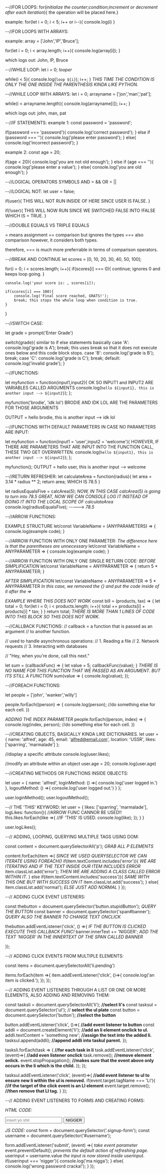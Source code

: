 --//FOR LOOPS:
for(*initialize the counter*;*condition*;*increment or decrement after each iteration*){ the operation will be placed here.}

example:
for(let i = 0; i < 5; i++ or i--){
    console.log(i)
}

--//FOR LOOPS WITH ARRAYS:

example:
array = ['John','IP','Bruce'];

for(let i = 0; i < array.length; i++){
    console.log(array[i]);
}

which logs out: John, IP, Bruce


--//WHILE LOOP:
let i = 0; *looper*

while(i < 5){
    console.log(`loop ${i}`);
    i++;
}
*THIS TIME THE CONDITION IS ONLY THE ONE INSIDE THE PARENTHESIS KINDA LIKE PYTHON.*

--//WHILE LOOP WITH ARRAYS:
let i = 0;
arrayname = ['jon','man','pat'];

while(i < arrayname.length){
    console.log(arrayname[i]);
    i++;
}

which logs out: john, man, pat

--//IF STATEMENTS:
example 1:
const password = 'password';

if(password === 'password'){
    console.log('correct password');
}
else if (password === ''){
    console.log('please enter password');
}
else{
    console.log('incorrect password');
}

example 2:
const age = 20;

if(age < 20){
    console.log('you are not old enough');
}
else if (age === ''){
    console.log('please enter a value');
}
else{
    console.log('you are old enough');
}

--//LOGICAL OPERATORS SYMBOLS
AND = &&
OR  = ||

--//LOGICAL NOT:
let user = false;

if(user){
    THIS WILL NOT RUN INSIDE OF HERE SINCE USER IS FALSE.
}

if(!user){
    THIS WILL NOW RUN SINCE WE SWITCHED FALSE INTO !FALSE WHICH IS = TRUE.
}

--//DOUBLE EQUALS VS TRIPLE EQUALS

= means assignment
== comparison but ignores the types
=== also comparison however, it considers both types.

therefore, === is much more preferrable in terms of comparison operators.

--//BREAK AND CONTINUE
let scores = [0, 10, 20, 30, 40, 50, 100];

for(i = 0; i < scores.length; i++){
    if(scores[i] === 0){
        continue; ignores 0 and keeps loop going.
    }
    
    console.log('your score is: , scores[i]);
    
    if(scores[i] === 100){
        console.log('Final score reached, GRATS!');
        break; this stops the whole loop when condition is true.
    }

}

--//SWITCH CASE:

let grade = prompt('Enter Grade')

switch(grade){ similar to if else statements basically
    case 'A': 
        console.log('grade is A');
        break; this uses break so that it does not execute ones below and this code block stops.
    case 'B':
        console.log('grade is B');
        break;
    case 'C':
        console.log('grade is C');
        break;
    default:
        console.log('invalid grade');
}


--//FUNCTIONS:

let myfunction = function(input1,input2){ OK SO INPUT1 and INPUT2 ARE VARIABLES CALLED ARGUMENTS
    console.log(`hello ${input1}, this is another input --> ${input2}`);
};

myfunction('brodie', 'idk lol') BRODIE AND IDK LOL ARE THE PARAMETERS FOR THOSE ARGUMENTS

OUTPUT = hello brodie, this is another input --> idk lol

--//FUNCTIONS WITH DEFAULT PARAMETERS IN CASE NO PARAMETERS ARE INPUT:

 let myfunction = function(input1 = 'user',input2 = 'welcome'){ HOWEVER, IF THERE ARE PARAMETERS THAT ARE INPUT INTO THE FUNCTION CALL, THESE TWO GET OVERWRITTEN.
    console.log(`hello ${input1}, this is another input --> ${input2}`);
};

myfunction();
OUTPUT = hello user, this is another input --> welcome


--//RETURN REFRESHER:
let calculateArea = function(radius){
    let area = 3.14 * radius ** 2;
    return area; WHICH IS 78.5
}

let radiusEqualsFive = calcArea(5);
*NOW, IN THIS CASE calcArea(5) is going to turn into 78.5*
*GREAT, NOW WE CAN CONSOLE LOG IT INSTEAD OF DOING IT INTO THE LOCAL SCOPE OF calculateArea*
console.log(radiusEqualsFive); -----> *78.5*

--//ARROW FUNCTIONS:

EXAMPLE STRUCTURE
let/const VariableName = (ANYPARAMETERS) => {
    console.log(example code);
}

--//ARROW FUNCTION WITH ONLY ONE PARAMETER: *The difference here is that the parentheses are unnecessary*
let/const VariableName = ANYPARAMETER => {
    console.log(example code);
}

--//ARROW FUNCTION WITH ONLY ONE SINGLE RETURN CODE:
*BEFORE SIMPLIFICATION*
let/const VariableName = ANYPARAMETER => {
    return 5 * ANYPARAMETER;
}

*AFTER SIMPLIFICATION*
let/const VariableName = ANYPARAMETER => 5 * ANYPARAMETER
*In this case, we removed the {} and put the code inside of it after the =>*


*EXAMPLE WHERE THIS DOES NOT WORK*
const bill = (products, tax) => {
    let total = 0;
    for(let i = 0; i < products.length; i++){
        total += products[i] + products[i] * tax;
    }
} return total; *THERE IS MORE THAN 1 LINES OF CODE INTO THIS BLOCK SO THIS DOES NOT WORK.*

--//CALLBACK FUNCTIONS:
// callback = a function that is passed as an argument
//                    to another function.

//                    used to handle asynchronous operations:
//                    1. Reading a file
//                    2. Network requests
//                    3. Interacting with databases

//                    "Hey, when you're done, call this next."



let sum = (callbackFunc) => {
    let value = 5;
    callbackFunc(value); 
}
*THERE IS NO NAME FOR THIS FUNCTION THAT WE PASSED AS AN ARGUMENT.* 
*BUT ITS STILL A FUNCTION*
sum(value => { 
    console.log(value);
});

--//FOREACH FUNCTIONS:

let people = ['john', 'wanker','willy']

people.forEach((person) => {
    console.log(person);
    //do something else for each cell.
})

*ADDING THE INDEX PARAMETER*
people.forEach((person, index) => {
    console.log(index, person);
    //do something else for each cell.
})


--//CREATING OBJECTS, BASICALLY KINDA LIKE DICTIONARIES.
let user = {
    name: 'alfred',
    age: 45,
    email: 'alfred@email.com',
    location: 'USSR',
    likes: ['sparring', 'marmalade']
};

//display a specific attribute
console.log(user.likes);

//modify an attribute within an object
user.age = 20;
console.log(user.age)

--//CREATING METHODS OR FUNCTIONS INSIDE OBJECTS:

let user = {
    name: 'alfred',
    loginMethod: () =>{
        console.log('user logged in.')
    },
    logoutMethod: () =>{
        console.log('user logged out.')
    }
};

user.loginMethod();
user.logoutMethod();

--// THE 'THIS' KEYWORD:
let user = {
    likes: ['sparring', 'marmalade'],
    logLikes: function(){  //ARROW FUNC CANNOR BE USED!!
        this.likes.forEach(like =>{ //IF 'THIS' IS USED.
            console.log(like);
        });
    }
}


user.logLikes();

--// ADDING, LOOPING, QUERYING MULTIPLE TAGS USING DOM:

const content = document.querySelectorAll('p'); *GRAB ALL P ELEMENTS*

content.forEach(item =>{ *SINCE WE USED QUERYSELECTOR WE CAN ITERATE USING FOREACH()*
    if(item.textContent.includes('error')){ *WE ARE ITERATING AND IF THE TEXT INSIDE OUR ITEM INCLUDES ERROR*
        item.classList.add('error'); *THEN WE ARE ADDING A CLASS CALLED ERROR WITHIN IT.*
    }
    else if(item.textContent.includes('success')){ *SAME WITH THIS ONE BUT WITH SUCCESS ON IT*
        item.classList.add('success');
    }
    else{
        item.classList.add('normal'); *ELSE JUST ADD NORMAL*
    }
});

--// ADDING CLICK EVENT LISTENERS:

const thebutton = document.querySelector('button.stupidButton'); *QUERY THE BUTTON*
const banner = document.querySelector('span#banner');  *QUERY ALSO THE BANNER TO CHANGE TEXT ONCLICK*

thebutton.addEventListener('click', () =>{ *IF THE BUTTON IS CLICKED EXECUTE THIS CALLBACK FUNC!*
    banner.innerText += 'NIGGER'; *ADD THE TEXT 'NIGGER' IN THE INNERTEXT OF THE SPAN CALLED BANNER*

});


--// ADDING CLICK EVENTS FROM MULTIPLE ELEMENTS:

const items = document.querySelectorAll('li.pending')

items.forEach(item =>{
    item.addEventListener('click', ()=>{
        console.log('an item is clicked.');
    });
});

--// ADDING EVENT LISTENERS THROUGH A LIST OR ONE OR MORE ELEMENTS, ALSO ADDING AND REMOVING THEM:

const tasksli = document.querySelectorAll('li'); **//select li's**
const tasksul = document.querySelector('ul'); // **select the ul plate**
const button = document.querySelector('button'); **//select the button**

button.addEventListener('click', ()=>{ **//add event listener to button** 
    const addli = document.createElement('li'); **//add an li element onclick to ul.**
    addli.textContent = 'something new'; **//assign the text into the added li.**
    tasksul.append(addli); **//append addli into taskul parent.**
});


tasksli.forEach(task => { **//for each task in li**
    task.addEventListener('click',(event)=>{ **//add even listener onclick**
        task.remove(); **//remove element onlick.**
        event.stopPropagation(); **//makes sure that the event above only occurs in the li which is the child.**
    });
});

tasksul.addEventListener('click', (event)=>{ **//add event listener to ul to ensure new li within the ul is removed.**
    if(event.target.tagName === 'LI'){ **//if the target of the click event is an LI element**
        event.target.remove(); **//then remove that LI tag.**
    }
});

--// ADDING EVENT LISTENERS TO FORMS AND CREATING FORMS:

*HTML CODE:*
<form class="signup-form">
        <input type="text" id="username" placeholder="insert yo shit">
        <input type="submit" value="NIGGER">
    </form>

*JS CODE:*
const form = document.querySelector('.signup-form');
const username = document.querySelector('#username');

form.addEventListener('submit', (event) =>{ *take event parameter*
    event.preventDefault(); *prevents the default action of refreshing page.*
    userinput = username.value *the input is now stored inside userinput.*
    if(userinput === 'nigger'){
        console.log('ma nigga');
    }
    else{
        console.log('wrong password cracka!');
    }
});

